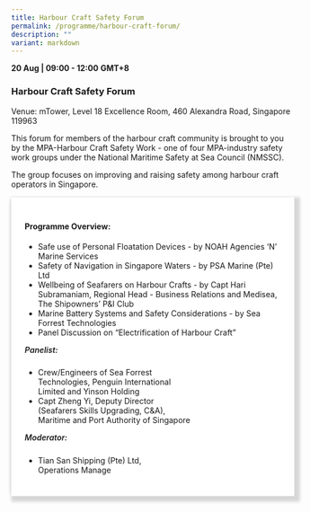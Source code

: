 ```yaml
---
title: Harbour Craft Safety Forum
permalink: /programme/harbour-craft-forum/
description: ""
variant: markdown
---
```

<div class="container-space">
  <b>20 Aug  | 09:00 - 12:00</b>&nbsp;<b>GMT+8</b>
  <h3>Harbour Craft Safety Forum</h3>
	<p>Venue: mTower, Level 18 Excellence Room, 460 Alexandra Road, Singapore 119963</p>
	<p>This forum for members of the harbour craft community is brought to you by the MPA-Harbour Craft Safety Work - one of four MPA-industry safety work groups under the National Maritime Safety at Sea Council (NMSSC).</p>
	<p>The group focuses on improving and raising safety among harbour craft operators in Singapore.</p>
</div>
<section>
<div class="bp-container is-fluid full-width">
<div class="row">
<div class="col is-full">
<div class="row">
<div class="col is-12">
<div class="border bg-light h-100 position-relative">
<div class="p-4">
	<h4 class="programme-title">Programme Overview:</h4>
	<ul>
		<li>Safe use of Personal Floatation Devices - by NOAH Agencies ‘N’ Marine Services</li>
		<li>Safety of Navigation in Singapore Waters - by PSA Marine (Pte) Ltd</li>
		<li>Wellbeing of Seafarers on Harbour Crafts - by Capt Hari Subramaniam, Regional Head - Business Relations and Medisea, The Shipowners’ P&I Club</li>
		<li>Marine Battery Systems and Safety Considerations - by Sea Forrest Technologies</li>
		<li>⁠Panel Discussion on “Electrification of Harbour Craft”</li>
	</ul>
	<h5 class="content-margin" style="font-weight:600">Panelist:</h5>
	<ul>
		<li>Crew/Engineers of Sea Forrest<br>Technologies, Penguin International<br>Limited and Yinson Holding</li>
		<li>Capt Zheng Yi, Deputy Director<br>(Seafarers Skills Upgrading, C&A),<br>Maritime and Port Authority of Singapore </li>
	</ul>
	<h5 class="content-margin" style="font-weight:600">Moderator:</h5>
	<ul>
		<li>Tian San Shipping (Pte) Ltd,<br>Operations Manage</li>
	</ul>
</div>
</div>
</div>
</div>
</div>
</div>
</div>	
</section>


<style type="text/css"> 
	h5.content-margin{
		margin-top:0px!important;
	}
.container-space{
	margin-bottom:15px;
}
	.full-width{
		margin-left:0px!important;
		margin-right:0px!important;
	}
	hr.my-3{
margin-top: 0.75rem;	
	}

    .is-left{
      text-align: left;
    }
    .content h4{
      font-weight: 500; 
      color: #337B9A !important;
      margin-top: 1rem;
    }
    .bg-light {
      background-color: #fff !important;
      box-shadow: 5px 5px 5px 5px rgb(215 215 215), -5px 0 6px -4px rgb(215 215 215);
    }
    .p-4 {
      padding: 1.5rem!important;
    }
  .content a {text-decoration:none;}
	.content h3 { margin-top: 1rem;}
</style>
